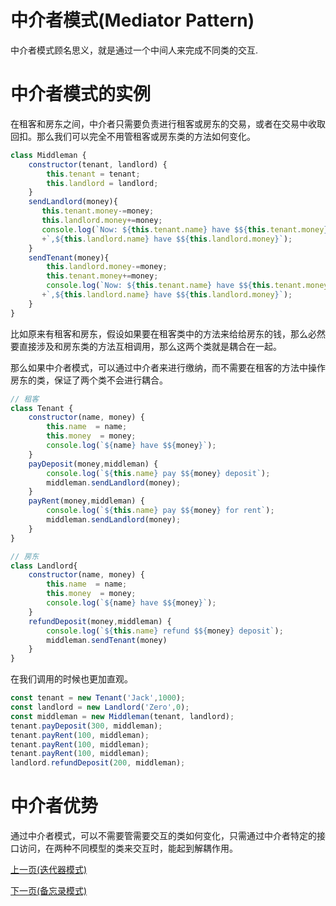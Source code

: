 # 中介者模式(Mediator Pattern)
中介者模式顾名思义，就是通过一个中间人来完成不同类的交互.

# 中介者模式的实例
在租客和房东之间，中介者只需要负责进行租客或房东的交易，或者在交易中收取回扣。那么我们可以完全不用管租客或房东类的方法如何变化。
```js
class Middleman {
    constructor(tenant, landlord) {
        this.tenant = tenant;
        this.landlord = landlord;
    }
    sendLandlord(money){
       this.tenant.money-=money;
       this.landlord.money+=money;
       console.log(`Now: ${this.tenant.name} have $${this.tenant.money}`
       +`,${this.landlord.name} have $${this.landlord.money}`);
    }
    sendTenant(money){
        this.landlord.money-=money;
        this.tenant.money+=money;
        console.log(`Now: ${this.tenant.name} have $${this.tenant.money}`
       +`,${this.landlord.name} have $${this.landlord.money}`);
    }
}
```
比如原来有租客和房东，假设如果要在租客类中的方法来给给房东的钱，那么必然要直接涉及和房东类的方法互相调用，那么这两个类就是耦合在一起。

那么如果中介者模式，可以通过中介者来进行缴纳，而不需要在租客的方法中操作房东的类，保证了两个类不会进行耦合。
```js
// 租客
class Tenant {
    constructor(name, money) {
        this.name  = name;
        this.money  = money;
        console.log(`${name} have $${money}`);
    }
    payDeposit(money,middleman) {
        console.log(`${this.name} pay $${money} deposit`);
        middleman.sendLandlord(money);
    }
    payRent(money,middleman) {
        console.log(`${this.name} pay $${money} for rent`);
        middleman.sendLandlord(money);
    }
}

// 房东
class Landlord{
    constructor(name, money) {
        this.name  = name;
        this.money  = money;
        console.log(`${name} have $${money}`);
    }
    refundDeposit(money,middleman) {
        console.log(`${this.name} refund $${money} deposit`);
        middleman.sendTenant(money)
    }
}
```
在我们调用的时候也更加直观。
```js
const tenant = new Tenant('Jack',1000);
const landlord = new Landlord('Zero',0);
const middleman = new Middleman(tenant, landlord);
tenant.payDeposit(300, middleman);
tenant.payRent(100, middleman);
tenant.payRent(100, middleman);
tenant.payRent(100, middleman);
landlord.refundDeposit(200, middleman);
```

# 中介者优势
通过中介者模式，可以不需要管需要交互的类如何变化，只需通过中介者特定的接口访问，在两种不同模型的类来交互时，能起到解耦作用。


[上一页(迭代器模式)](../iterator-pattern/README.md)

[下一页(备忘录模式)](../memento-pattern/README.md)
